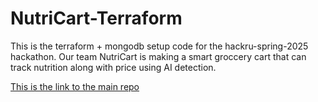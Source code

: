 # NutriCart-Terraform


This is the terraform + mongodb setup code for the hackru-spring-2025 hackathon. Our team NutriCart is making a smart groccery cart that can track nutrition along with price using AI detection.

[This is the link to the main repo](https://github.com/nb923/NutriCart)
